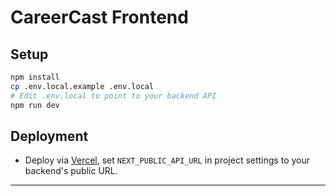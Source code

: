 # CareerCast Frontend

## Setup

```bash
npm install
cp .env.local.example .env.local
# Edit .env.local to point to your backend API
npm run dev
```

## Deployment

- Deploy via [Vercel](https://vercel.com/), set `NEXT_PUBLIC_API_URL` in project settings to your backend's public URL.

---